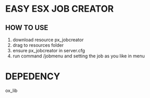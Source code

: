 # EASY ESX JOB CREATOR
## HOW TO USE
1. download resource px_jobcreator
2. drag to resources folder
3. ensure px_jobcreator in server.cfg
4. run command /jobmenu and setting the job as you like in menu

# DEPEDENCY
ox_lib
